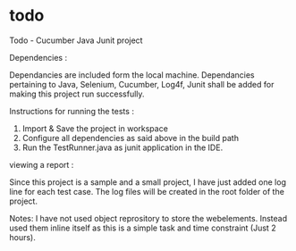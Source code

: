 # todo
Todo - Cucumber Java Junit project 

Dependencies :

Dependancies are included form the local machine. Dependancies pertaining to Java, Selenium, Cucumber, Log4f, Junit shall be added for making this project run successfully.

Instructions for running the tests :

1. Import & Save the project in workspace
2. Configure all dependencies as said above in the build path
3. Run the TestRunner.java as junit application in the IDE.

viewing a report :

Since this project is a sample and a small project, I have just added one log line for each test case.
The log files will be created in the root folder of the project.


Notes:
I have not used object reprository to store the webelements. Instead used them inline itself as this is a simple task and time constraint (Just 2 hours).
